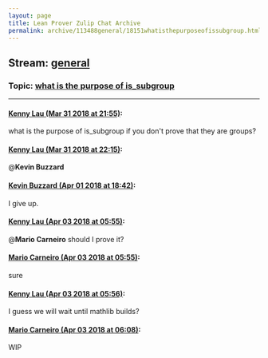 ```yaml
---
layout: page
title: Lean Prover Zulip Chat Archive 
permalink: archive/113488general/18151whatisthepurposeofissubgroup.html
---
```


## Stream: [general](index.html)
### Topic: [what is the purpose of is_subgroup](18151whatisthepurposeofissubgroup.html)

---

#### [Kenny Lau (Mar 31 2018 at 21:55)](https://leanprover.zulipchat.com/#narrow/stream/113488-general/topic/what%20is%20the%20purpose%20of%20is_subgroup/near/124464518):
what is the purpose of is_subgroup if you don't prove that they are groups?

#### [Kenny Lau (Mar 31 2018 at 22:15)](https://leanprover.zulipchat.com/#narrow/stream/113488-general/topic/what%20is%20the%20purpose%20of%20is_subgroup/near/124465041):
@**Kevin Buzzard**

#### [Kevin Buzzard (Apr 01 2018 at 18:42)](https://leanprover.zulipchat.com/#narrow/stream/113488-general/topic/what%20is%20the%20purpose%20of%20is_subgroup/near/124494254):
I give up.

#### [Kenny Lau (Apr 03 2018 at 05:55)](https://leanprover.zulipchat.com/#narrow/stream/113488-general/topic/what%20is%20the%20purpose%20of%20is_subgroup/near/124558889):
@**Mario Carneiro** should I prove it?

#### [Mario Carneiro (Apr 03 2018 at 05:55)](https://leanprover.zulipchat.com/#narrow/stream/113488-general/topic/what%20is%20the%20purpose%20of%20is_subgroup/near/124558891):
sure

#### [Kenny Lau (Apr 03 2018 at 05:56)](https://leanprover.zulipchat.com/#narrow/stream/113488-general/topic/what%20is%20the%20purpose%20of%20is_subgroup/near/124558931):
I guess we will wait until mathlib builds?

#### [Mario Carneiro (Apr 03 2018 at 06:08)](https://leanprover.zulipchat.com/#narrow/stream/113488-general/topic/what%20is%20the%20purpose%20of%20is_subgroup/near/124559255):
WIP

